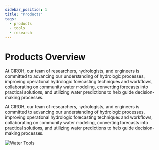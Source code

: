 ```yaml
---
sidebar_position: 1
title: "Products"
tags:
  - products
  - tools
  - research
---
```


# Products Overview

At CIROH, our team of researchers, hydrologists, and engineers is committed to advancing our understanding of hydrologic processes, improving operational hydrologic forecasting techniques and workflows, collaborating on community water modeling, converting forecasts into practical solutions, and utilizing water predictions to help guide decision-making processes.


<div className="container">
    <div className="hero-content">
      <div className="hero-text">
        <p>
          At CIROH, our team of researchers, hydrologists, and engineers is committed to advancing our understanding of hydrologic processes, improving operational hydrologic forecasting techniques and workflows, collaborating on community water modeling, converting forecasts into practical solutions, and utilizing water predictions to help guide decision-making processes.
        </p>
      </div>
      <div className="hero-image" style={{ textAlign: 'center' }}>
        <img src="/img/water_products.png" alt="Water Tools" style={{ width: '50%' }} />
      </div>
    </div>
</div>

